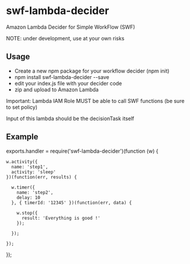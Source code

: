 # swf-lambda-decider

Amazon Lambda Decider for Simple WorkFlow (SWF)

NOTE: under development, use at your own risks

## Usage

 * Create a new npm package for your workflow decider (npm init)
 * npm install swf-lambda-decider --save
 * edit your index.js file with your decider code
 * zip and upload to Amazon Lambda

 Important: Lambda IAM Role MUST be able to call SWF functions (be sure to set policy)

 Input of this lambda should be the decisionTask itself

## Example

exports.handler = require('swf-lambda-decider')(function (w) {

    w.activity({
      name: 'step1',
      activity: 'sleep'
    })(function(err, results) {

      w.timer({
        name: 'step2',
        delay: 10
      }, { timerId: '12345' })(function(err, data) {

        w.stop({
          result: 'Everything is good !'
        });

      });

    });


});

